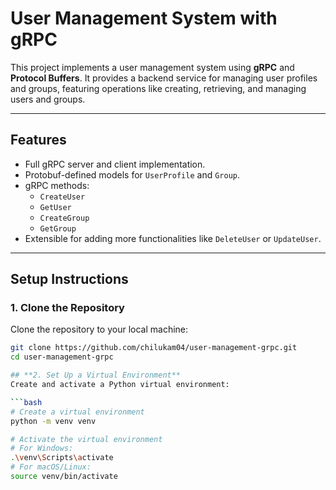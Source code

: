# **User Management System with gRPC**

This project implements a user management system using **gRPC** and **Protocol Buffers**. It provides a backend service for managing user profiles and groups, featuring operations like creating, retrieving, and managing users and groups.

---

## **Features**

- Full gRPC server and client implementation.
- Protobuf-defined models for `UserProfile` and `Group`.
- gRPC methods:
  - `CreateUser`
  - `GetUser`
  - `CreateGroup`
  - `GetGroup`
- Extensible for adding more functionalities like `DeleteUser` or `UpdateUser`.

---

## **Setup Instructions**

### **1. Clone the Repository**
Clone the repository to your local machine:
```bash
git clone https://github.com/chilukam04/user-management-grpc.git
cd user-management-grpc

## **2. Set Up a Virtual Environment**
Create and activate a Python virtual environment:

```bash
# Create a virtual environment
python -m venv venv

# Activate the virtual environment
# For Windows:
.\venv\Scripts\activate
# For macOS/Linux:
source venv/bin/activate

